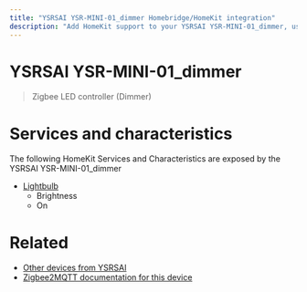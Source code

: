 ```yaml
---
title: "YSRSAI YSR-MINI-01_dimmer Homebridge/HomeKit integration"
description: "Add HomeKit support to your YSRSAI YSR-MINI-01_dimmer, using Homebridge, Zigbee2MQTT and homebridge-z2m."
---
```

<!---
This file has been GENERATED using src/docgen/docgen.ts
DO NOT EDIT THIS FILE MANUALLY!
-->
# YSRSAI YSR-MINI-01_dimmer
> Zigbee LED controller (Dimmer)


# Services and characteristics
The following HomeKit Services and Characteristics are exposed by
the YSRSAI YSR-MINI-01_dimmer

* [Lightbulb](../../light.md)
  * Brightness
  * On


# Related
* [Other devices from YSRSAI](../index.md#ysrsai)
* [Zigbee2MQTT documentation for this device](https://www.zigbee2mqtt.io/devices/YSR-MINI-01_dimmer.html)